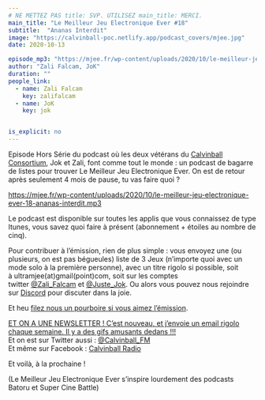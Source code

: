 ```yaml
---
# NE METTEZ PAS title: SVP. UTILISEZ main_title: MERCI.
main_title: "Le Meilleur Jeu Electronique Ever #18"
subtitle:  "Ananas Interdit"
image: "https://calvinball-poc.netlify.app/podcast_covers/mjee.jpg"
date: 2020-10-13

episode_mp3: "https://mjee.fr/wp-content/uploads/2020/10/le-meilleur-jeu-electronique-ever-18-ananas-interdit.mp3"
author: "Zali Falcam, JoK"
duration: ""
people_link: 
  - name: Zali Falcam
    key: zalifalcam
  - name: JoK
    key: jok


is_explicit: no
---
```


<PodcastHeader/>

<!-- ECRIRE LA DESCRIPTION DE L'EPISODE SOUS CETTE LIGNE -->

<p>Episode Hors Série du podcast où les deux vétérans du <a href="https://calvinballradio.wordpress.com/" rel="nofollow">Calvinball Consortium</a>, Jok et Zali, font comme tout le monde : un podcast de bagarre de listes pour trouver&nbsp;Le Meilleur Jeu Electronique Ever. On est de retour après seulement 4 mois de pause, tu vas faire quoi ?</p>



 
<a href="https://mjee.fr/wp-content/uploads/2020/10/le-meilleur-jeu-electronique-ever-18-ananas-interdit.mp3" rel="nofollow">https://mjee.fr/wp-content/uploads/2020/10/le-meilleur-jeu-electronique-ever-18-ananas-interdit.mp3</a>
 



<p>Le podcast est disponible sur toutes les applis que vous connaissez de type Itunes, vous savez quoi faire à présent (abonnement + étoiles au nombre de cinq).</p>



<p>Pour contribuer à l’émission, rien de plus simple : vous envoyez une (ou plusieurs, on est pas bégueules) liste de&nbsp;3 Jeux&nbsp;(n’importe quoi avec un mode solo à la première personne), avec un titre rigolo si possible, soit à&nbsp;ultramjee(at)gmail(point)com, soit sur les comptes twitter&nbsp;<a href="https://twitter.com/Zali_Falcam" rel="nofollow">@Zali_Falcam</a>&nbsp;et&nbsp;<a href="https://twitter.com/Juste_JoK" rel="nofollow">@Juste_Jok</a>.&nbsp;Ou alors vous pouvez nous rejoindre sur&nbsp;<a href="https://discord.gg/4RnA9v7" rel="nofollow">Discord</a>&nbsp;pour discuter dans la joie.</p>



<p>Et heu <a href="https://fr.tipeee.com/calvinball" rel="nofollow">filez nous un pourboire si vous aimez l’émission</a>.</p>



<p><a href="https://twitter.us7.list-manage.com/subscribe?u=da574416b45d27907fa2cb271&amp;id=47a77c6791" rel="nofollow">ET ON A UNE NEWSLETTER ! C’est nouveau, et j’envoie un email rigolo chaque semaine. Il y a des gifs amusants dedans !!!</a><br>Et on est sur Twitter aussi :&nbsp;<a href="https://twitter.com/Calvinball_FM?lang=fr" rel="nofollow">@Calvinball_FM</a><br>Et même sur Facebook : <a href="https://www.facebook.com/CalvinballRadio" rel="nofollow">Calvinball Radio</a></p>



<p>Et voilà, à la prochaine !</p>



<p>(Le Meilleur Jeu Electronique Ever s’inspire lourdement des podcasts Batoru et Super Cine Battle)</p>


